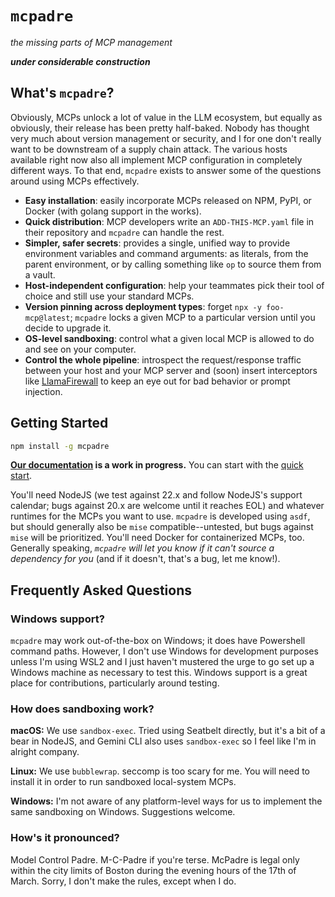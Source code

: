 # `mcpadre`

_the missing parts of MCP management_

**_under considerable construction_**

## What's `mcpadre`?

Obviously, MCPs unlock a lot of value in the LLM ecosystem, but equally as obviously, their release has been pretty half-baked. Nobody has thought very much about version management or security, and I for one don't really want to be downstream of a supply chain attack. The various hosts available right now also all implement MCP configuration in completely different ways. To that end, `mcpadre` exists to answer some of the questions around using MCPs effectively.

- **Easy installation**: easily incorporate MCPs released on NPM, PyPI, or Docker (with golang support in the works).
- **Quick distribution**: MCP developers write an `ADD-THIS-MCP.yaml` file in their repository and `mcpadre` can handle the rest.
- **Simpler, safer secrets**: provides a single, unified way to provide environment variables and command arguments: as literals, from the parent environment, or by calling something like `op` to source them from a vault.
- **Host-independent configuration**: help your teammates pick their tool of choice and still use your standard MCPs.
- **Version pinning across deployment types**: forget `npx -y foo-mcp@latest`; `mcpadre` locks a given MCP to a particular version until you decide to upgrade it.
- **OS-level sandboxing**: control what a given local MCP is allowed to do and see on your computer.
- **Control the whole pipeline**: introspect the request/response traffic between your host and your MCP server and (soon) insert interceptors like [LlamaFirewall](https://meta-llama.github.io/PurpleLlama/LlamaFirewall/) to keep an eye out for bad behavior or prompt injection.

## Getting Started

```bash
npm install -g mcpadre
```

**[Our documentation](./doc/00-INDEX.md) is a work in progress.** You can start with the [quick start](./doc/01-QUICK_START.md).

You'll need NodeJS (we test against 22.x and follow NodeJS's support calendar; bugs against 20.x are welcome until it reaches EOL) and whatever runtimes for the MCPs you want to use. `mcpadre` is developed using `asdf`, but should generally also be `mise` compatible--untested, but bugs against `mise` will be prioritized. You'll need Docker for containerized MCPs, too. Generally speaking, _`mcpadre` will let you know if it can't source a dependency for you_ (and if it doesn't, that's a bug, let me know!).

## Frequently Asked Questions

### Windows support?

`mcpadre` may work out-of-the-box on Windows; it does have Powershell command paths. However, I don't use Windows for development purposes unless I'm using WSL2 and I just haven't mustered the urge to go set up a Windows machine as necessary to test this. Windows support is a great place for contributions, particularly around testing.

### How does sandboxing work?

**macOS:** We use `sandbox-exec`. Tried using Seatbelt directly, but it's a bit of a bear in NodeJS, and Gemini CLI also uses `sandbox-exec` so I feel like I'm in alright company.

**Linux:** We use `bubblewrap`. seccomp is too scary for me. You will need to install it in order to run sandboxed local-system MCPs.

**Windows:** I'm not aware of any platform-level ways for us to implement the same sandboxing on Windows. Suggestions welcome.

### How's it pronounced?

Model Control Padre. M-C-Padre if you're terse. McPadre is legal only within the city limits of Boston during the evening hours of the 17th of March. Sorry, I don't make the rules, except when I do.
